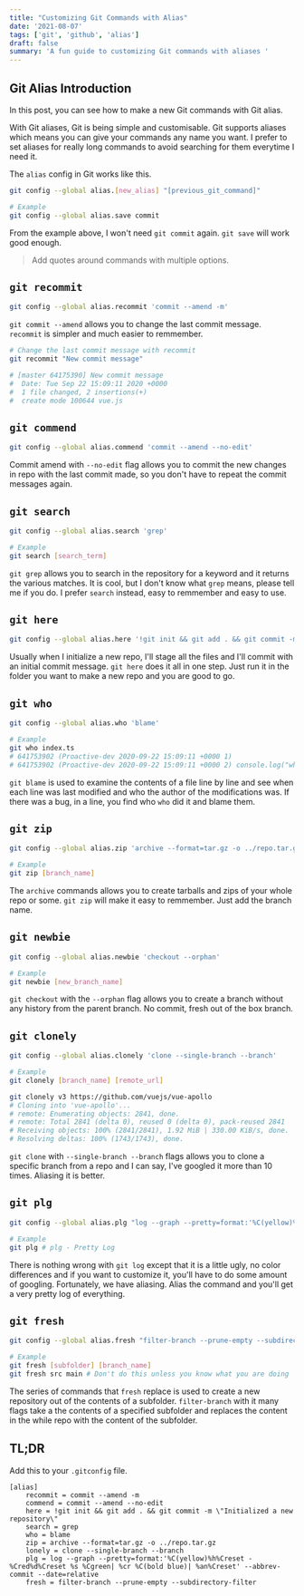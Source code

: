 ```yaml
---
title: "Customizing Git Commands with Alias"
date: '2021-08-07'
tags: ['git', 'github', 'alias']
draft: false
summary: 'A fun guide to customizing Git commands with aliases '
---
```


## Git Alias Introduction

In this post, you can see how to make a new Git commands with Git alias.

With Git aliases, Git is being simple and customisable. Git supports aliases which means you can give your commands any name you want. I prefer to set aliases for really long commands to avoid searching for them everytime I need it.

The `alias` config in Git works like this.

```bash
git config --global alias.[new_alias] "[previous_git_command]"

# Example
git config --global alias.save commit
```

From the example above, I won't need `git commit` again. `git save` will work good enough.

> Add quotes around commands with multiple options.

## `git recommit`

```bash
git config --global alias.recommit 'commit --amend -m'
```

`git commit --amend` allows you to change the last commit message. `recommit` is simpler and much easier to remmember.

```bash
# Change the last commit message with recommit
git recommit "New commit message"

# [master 64175390] New commit message
#  Date: Tue Sep 22 15:09:11 2020 +0000
#  1 file changed, 2 insertions(+)
#  create mode 100644 vue.js
```

## `git commend`

```bash
git config --global alias.commend 'commit --amend --no-edit'
```

Commit amend with `--no-edit` flag allows you to commit the new changes in repo with the last commit made, so you don't have to repeat the commit messages again.

## `git search`

```bash
git config --global alias.search 'grep'

# Example
git search [search_term]
```

`git grep` allows you to search in the repository for a keyword and it returns the various matches. It is cool, but I don't know what `grep` means, please tell me if you do. I prefer `search` instead, easy to remmember and easy to use.

## `git here`

```bash
git config --global alias.here '!git init && git add . && git commit -m "init 🦄"'
```

Usually when I initialize a new repo, I'll stage all the files and I'll commit with an initial commit message. `git here` does it all in one step. Just run it in the folder you want to make a new repo and you are good to go.

## `git who`

```bash
git config --global alias.who 'blame'

# Example
git who index.ts
# 641753902 (Proactive-dev 2020-09-22 15:09:11 +0000 1)
# 641753902 (Proactive-dev 2020-09-22 15:09:11 +0000 2) console.log("who?")

```

`git blame` is used to examine the contents of a file line by line and see when each line was last modified and who the author of the modifications was. If there was a bug, in a line, you find who `who` did it and blame them.

## `git zip`

```bash
git config --global alias.zip 'archive --format=tar.gz -o ../repo.tar.gz'

# Example
git zip [branch_name]
```

The `archive` commands allows you to create tarballs and zips of your whole repo or some. `git zip` will make it easy to remmember. Just add the branch name.

## `git newbie`

```bash
git config --global alias.newbie 'checkout --orphan'

# Example
git newbie [new_branch_name]
```

`git checkout` with the `--orphan` flag allows you to create a branch without any history from the parent branch. No commit, fresh out of the box branch.

## `git clonely`

```bash
git config --global alias.clonely 'clone --single-branch --branch'

# Example
git clonely [branch_name] [remote_url]

git clonely v3 https://github.com/vuejs/vue-apollo
# Cloning into 'vue-apollo'...
# remote: Enumerating objects: 2841, done.
# remote: Total 2841 (delta 0), reused 0 (delta 0), pack-reused 2841
# Receiving objects: 100% (2841/2841), 1.92 MiB | 330.00 KiB/s, done.
# Resolving deltas: 100% (1743/1743), done.
```

`git clone` with `--single-branch --branch` flags allows you to clone a specific branch from a repo and I can say, I've googled it more than 10 times. Aliasing it is better.

## `git plg`

```bash
git config --global alias.plg "log --graph --pretty=format:'%C(yellow)%h%Creset -%Cred%d%Creset %s %Cgreen| %cr %C(bold blue)| %an%Creset' --abbrev-commit --date=relative"

# Example
git plg # plg - Pretty Log
```

There is nothing wrong with `git log` except that it is a little ugly, no color differences and if you want to customize it, you'll have to do some amount of googling. Fortunately, we have aliasing. Alias the command and you'll get a very pretty log of everything.

## `git fresh`

```bash
git config --global alias.fresh "filter-branch --prune-empty --subdirectory-filter"

# Example
git fresh [subfolder] [branch_name]
git fresh src main # Don't do this unless you know what you are doing
```

The series of commands that `fresh` replace is used to create a new repository out of the contents of a subfolder. `filter-branch` with it many flags take a the contents of a specified subfolder and replaces the content in the while repo with the content of the subfolder.

## TL;DR

Add this to your `.gitconfig` file.

```bash:.gitconfig
[alias]
	recommit = commit --amend -m
	commend = commit --amend --no-edit
	here = !git init && git add . && git commit -m \"Initialized a new repository\"
	search = grep
	who = blame
	zip = archive --format=tar.gz -o ../repo.tar.gz
	lonely = clone --single-branch --branch
	plg = log --graph --pretty=format:'%C(yellow)%h%Creset -%Cred%d%Creset %s %Cgreen| %cr %C(bold blue)| %an%Creset' --abbrev-commit --date=relative
    fresh = filter-branch --prune-empty --subdirectory-filter
```
